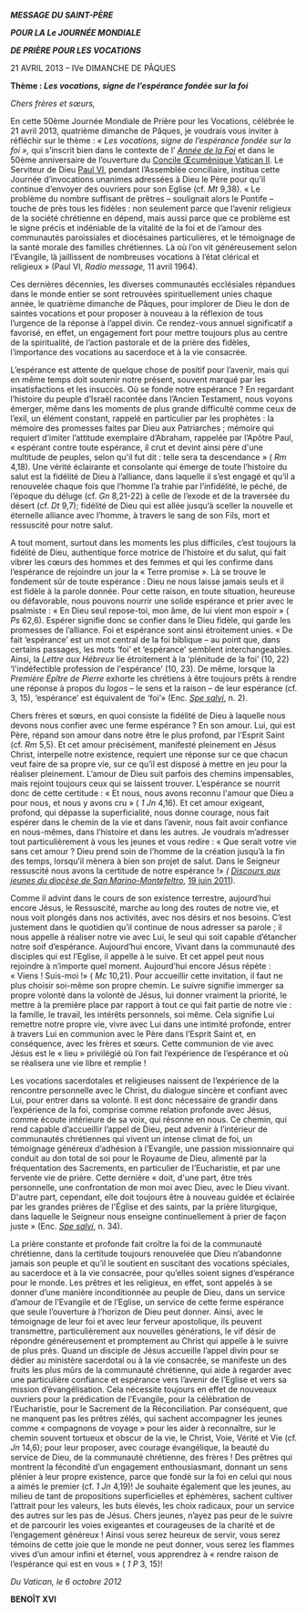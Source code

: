 ***MESSAGE DU SAINT-PÈRE***

***POUR LA Le JOURNÉE MONDIALE***

***DE PRIÈRE POUR LES VOCATIONS***

21 AVRIL 2013 – IVe DIMANCHE DE PÂQUES

**Thème : *Les vocations, signe de l’espérance fondée sur la foi***

*Chers frères et sœurs,*

En cette 50ème Journée Mondiale de Prière pour les Vocations, célébrée le 21 avril 2013, quatrième dimanche de Pâques, je voudrais vous inviter à réfléchir sur le thème : *« Les vocations,* *signe de l’espérance fondée sur la foi »,* qui s’inscrit bien dans le contexte de l’ *[Année de la Foi](http://www.vatican.va/special/annus_fidei/index_fr.htm)* et dans le 50ème anniversaire de l’ouverture du [Concile Œcuménique Vatican II](http://www.vatican.va/archive/hist_councils/ii_vatican_council/index_fr.htm%C3%B9). Le Serviteur de Dieu [Paul VI](/content/paul-vi/fr.html), pendant l’Assemblée conciliaire, institua cette Journée d’invocations unanimes adressées à Dieu le Père pour qu’il continue d’envoyer des ouvriers pour son Eglise (cf. *Mt* 9,38). « Le problème du nombre suffisant de prêtres – soulignait alors le Pontife – touche de près tous les fidèles : non seulement parce que l’avenir religieux de la société chrétienne en dépend, mais aussi parce que ce problème est le signe précis et indéniable de la vitalité de la foi et de l’amour des communautés paroissiales et diocésaines particulières, et le témoignage de la santé morale des familles chrétiennes. Là où l’on vit généreusement selon l’Evangile, là jaillissent de nombreuses vocations à l’état clérical et religieux » (Paul VI, *Radio message,* 11 avril 1964).

Ces dernières décennies, les diverses communautés ecclésiales répandues dans le monde entier se sont retrouvées spirituellement unies chaque année, le quatrième dimanche de Pâques, pour implorer de Dieu le don de saintes vocations et pour proposer à nouveau à la réflexion de tous l’urgence de la réponse à l’appel divin. Ce rendez-vous annuel significatif a favorisé, en effet, un engagement fort pour mettre toujours plus au centre de la spiritualité, de l’action pastorale et de la prière des fidèles, l’importance des vocations au sacerdoce et à la vie consacrée.

L’espérance est attente de quelque chose de positif pour l’avenir, mais qui en même temps doit soutenir notre présent, souvent marqué par les insatisfactions et les insuccès. Où se fonde notre espérance ? En regardant l’histoire du peuple d’Israël racontée dans l’Ancien Testament, nous voyons émerger, même dans les moments de plus grande difficulté comme ceux de l’exil, un élément constant, rappelé en particulier par les prophètes : la mémoire des promesses faites par Dieu aux Patriarches ; mémoire qui requiert d’imiter l’attitude exemplaire d’Abraham, rappelée par l’Apôtre Paul, « espérant contre toute espérance, il crut et devint ainsi père d'une multitude de peuples, selon qu'il fut dit : telle sera ta descendance » ( *Rm* 4,18). Une vérité éclairante et consolante qui émerge de toute l’histoire du salut est la fidélité de Dieu à l’alliance, dans laquelle il s’est engagé et qu’il a renouvelée chaque fois que l’homme l’a trahie par l’infidélité, le péché, de l’époque du déluge (cf. *Gn* 8,21-22) à celle de l’exode et de la traversée du désert (cf. *Dt* 9,7); fidélité de Dieu qui est allée jusqu’à sceller la nouvelle et éternelle alliance avec l’homme, à travers le sang de son Fils, mort et ressuscité pour notre salut.

A tout moment, surtout dans les moments les plus difficiles, c’est toujours la fidélité de Dieu, authentique force motrice de l’histoire et du salut, qui fait vibrer les cœurs des hommes et des femmes et qui les confirme dans l’espérance de rejoindre un jour la « Terre promise ». Là se trouve le fondement sûr de toute espérance : Dieu ne nous laisse jamais seuls et il est fidèle à la parole donnée. Pour cette raison, en toute situation, heureuse ou défavorable, nous pouvons nourrir une solide espérance et prier avec le psalmiste : « En Dieu seul repose-toi, mon âme, de lui vient mon espoir » ( *Ps* 62,6). Espérer signifie donc se confier dans le Dieu fidèle, qui garde les promesses de l’alliance. Foi et espérance sont ainsi étroitement unies. « De fait ‘espérance’ est un mot central de la foi biblique – au point que, dans certains passages, les mots ‘foi’ et ‘espérance’ semblent interchangeables. Ainsi, la *Lettre aux Hébreux* lie étroitement à la ‘plénitude de la foi’ (10, 22) ‘l'indéfectible profession de l'espérance’ (10, 23). De même, lorsque la *Première Épître de Pierre* exhorte les chrétiens à être toujours prêts à rendre une réponse à propos du *logos* – le sens et la raison – de leur espérance (cf. 3, 15), ‘espérance’ est équivalent de ‘foi’» (Enc. *[Spe salvi](/content/benedict-xvi/fr/encyclicals/documents/hf_ben-xvi_enc_20071130_spe-salvi.html)*, n. 2).

Chers frères et sœurs, en quoi consiste la fidélité de Dieu à laquelle nous devons nous confier avec une ferme espérance ? En son amour. Lui, qui est Père, répand son amour dans notre être le plus profond, par l’Esprit Saint (cf. *Rm* 5,5). Et cet amour précisément, manifesté pleinement en Jésus Christ, interpelle notre existence, requiert une réponse sur ce que chacun veut faire de sa propre vie, sur ce qu’il est disposé à mettre en jeu pour la réaliser pleinement. L’amour de Dieu suit parfois des chemins impensables, mais rejoint toujours ceux qui se laissent trouver. L’espérance se nourrit donc de cette certitude : « Et nous, nous avons reconnu l'amour que Dieu a pour nous, et nous y avons cru » ( *1 Jn* 4,16). Et cet amour exigeant, profond, qui dépasse la superficialité, nous donne courage, nous fait espérer dans le chemin de la vie et dans l’avenir, nous fait avoir confiance en nous-mêmes, dans l’histoire et dans les autres. Je voudrais m’adresser tout particulièrement à vous les jeunes et vous redire : « Que serait votre vie sans cet amour ? Dieu prend soin de l’homme de la création jusqu’à la fin des temps, lorsqu’il mènera à bien son projet de salut. Dans le Seigneur ressuscité nous avons la certitude de notre espérance !» *( [Discours aux jeunes du diocèse de San Marino-Montefeltro,](/content/benedict-xvi/fr/speeches/2011/june/documents/hf_ben-xvi_spe_20110619_giovani-san-marino.html)* [19 juin 2011](/content/benedict-xvi/fr/speeches/2011/june/documents/hf_ben-xvi_spe_20110619_giovani-san-marino.html)).

Comme il advint dans le cours de son existence terrestre, aujourd’hui encore Jésus, le Ressuscité, marche au long des routes de notre vie, et nous voit plongés dans nos activités, avec nos désirs et nos besoins. C’est justement dans le quotidien qu’il continue de nous adresser sa parole ; il nous appelle à réaliser notre vie avec Lui, le seul qui soit capable d’étancher notre soif d’espérance. Aujourd’hui encore, Vivant dans la communauté des disciples qui est l’Eglise, il appelle à le suive. Et cet appel peut nous rejoindre à n’importe quel moment. Aujourd’hui encore Jésus répète : « Viens ! Suis-moi !» ( *Mc* 10,21). Pour accueillir cette invitation, il faut ne plus choisir soi-même son propre chemin. Le suivre signifie immerger sa propre volonté dans la volonté de Jésus, lui donner vraiment la priorité, le mettre à la première place par rapport à tout ce qui fait partie de notre vie : la famille, le travail, les intérêts personnels, soi même. Cela signifie Lui remettre notre propre vie, vivre avec Lui dans une intimité profonde, entrer à travers Lui en communion avec le Père dans l’Esprit Saint et, en conséquence, avec les frères et sœurs. Cette communion de vie avec Jésus est le « lieu » privilégié où l’on fait l’expérience de l’espérance et où se réalisera une vie libre et remplie !

Les vocations sacerdotales et religieuses naissent de l’expérience de la rencontre personnelle avec le Christ, du dialogue sincère et confiant avec Lui, pour entrer dans sa volonté. Il est donc nécessaire de grandir dans l’expérience de la foi, comprise comme relation profonde avec Jésus, comme écoute intérieure de sa voix, qui résonne en nous. Ce chemin, qui rend capable d’accueillir l’appel de Dieu, peut advenir à l’intérieur de communautés chrétiennes qui vivent un intense climat de foi, un témoignage généreux d’adhésion à l’Evangile, une passion missionnaire qui conduit au don total de soi pour le Royaume de Dieu, alimenté par la fréquentation des Sacrements, en particulier de l’Eucharistie, et par une fervente vie de prière. Cette dernière « doit, d'une part, être très personnelle, une confrontation de mon moi avec Dieu, avec le Dieu vivant. D'autre part, cependant, elle doit toujours être à nouveau guidée et éclairée par les grandes prières de l'Église et des saints, par la prière liturgique, dans laquelle le Seigneur nous enseigne continuellement à prier de façon juste » (Enc. *[Spe salvi](/content/benedict-xvi/fr/encyclicals/documents/hf_ben-xvi_enc_20071130_spe-salvi.html)*, n. 34).

La prière constante et profonde fait croître la foi de la communauté chrétienne, dans la certitude toujours renouvelée que Dieu n’abandonne jamais son peuple et qu’il le soutient en suscitant des vocations spéciales, au sacerdoce et à la vie consacrée, pour qu’elles soient signes d’espérance pour le monde. Les prêtres et les religieux, en effet, sont appelés à se donner d’une manière inconditionnée au peuple de Dieu, dans un service d’amour de l’Evangile et de l’Eglise, un service de cette ferme espérance que seule l’ouverture à l’horizon de Dieu peut donner. Ainsi, avec le témoignage de leur foi et avec leur ferveur apostolique, ils peuvent transmettre, particulièrement aux nouvelles générations, le vif désir de répondre généreusement et promptement au Christ qui appelle à le suivre de plus près. Quand un disciple de Jésus accueille l’appel divin pour se dédier au ministère sacerdotal ou à la vie consacrée, se manifeste un des fruits les plus mûrs de la communauté chrétienne, qui aide à regarder avec une particulière confiance et espérance vers l’avenir de l’Eglise et vers sa mission d’évangélisation. Cela nécessite toujours en effet de nouveaux ouvriers pour la prédication de l’Evangile, pour la célébration de l’Eucharistie, pour le Sacrement de la Réconciliation. Par conséquent, que ne manquent pas les prêtres zélés, qui sachent accompagner les jeunes comme « compagnons de voyage » pour les aider à reconnaître, sur le chemin souvent tortueux et obscur de la vie, le Christ, Voie, Vérité et Vie (cf. *Jn* 14,6); pour leur proposer, avec courage évangélique, la beauté du service de Dieu, de la communauté chrétienne, des frères ! Des prêtres qui montrent la fécondité d’un engagement enthousiasmant, donnant un sens plénier à leur propre existence, parce que fondé sur la foi en celui qui nous a aimés le premier (cf. *1 Jn* 4,19)! Je souhaite également que les jeunes, au milieu de tant de propositions superficielles et éphémères, sachent cultiver l’attrait pour les valeurs, les buts élevés, les choix radicaux, pour un service des autres sur les pas de Jésus. Chers jeunes, n’ayez pas peur de le suivre et de parcourir les voies exigeantes et courageuses de la charité et de l’engagement généreux ! Ainsi vous serez heureux de servir, vous serez témoins de cette joie que le monde ne peut donner, vous serez les flammes vives d’un amour infini et éternel, vous apprendrez à « rendre raison de l’espérance qui est en vous » ( *1 P* 3, 15)!

*Du Vatican, le 6 octobre 2012*

**BENOÎT XVI**